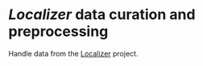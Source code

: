 *Localizer* data curation and preprocessing 
===========================================

Handle data from the [Localizer](http://www.biomedcentral.com/1471-2202/8/91) project.

